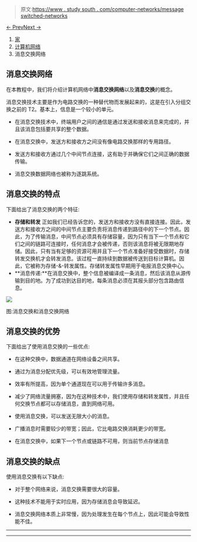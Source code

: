 > 原文:[https://www . study south . com/computer-networks/message switched-networks](https://www.studytonight.com/computer-networks/messageswitched-networks)

[← Prev](/computer-networks/circuitswitched-networks "Circuit-Switched")[Next →](/computer-networks/packet-switching-in-computer-networks "Packet Switching")

<nav aria-label="breadcrumb">

1.  [家](/)
2.  [计算机网络](/computer-networks)
3.  消息交换网络

</nav>

<article>

# 消息交换网络

在本教程中，我们将介绍计算机网络中**消息交换网络**以及**消息交换**的概念。

消息交换技术主要是作为电路交换的一种替代物而发展起来的，这是在引入分组交换之前的 T2。基本上，信息是一个较小的单元。

*   在消息交换技术中，终端用户之间的通信是通过发送和接收消息来完成的，并且该消息包括要共享的整个数据。

*   在消息交换中，发送方和接收方之间没有像电路交换那样的专用路径。

*   发送方和接收方通过几个中间节点连接，这有助于并确保它们之间正确的数据传输。

*   消息交换数据网络也被称为逐跳系统。

## 消息交换的特点

下面给出了消息交换的两个特征:

*   **存储和转发**
    正如我们已经告诉您的，发送方和接收方没有直接连接。因此，发送方和接收方之间的中间节点主要负责将消息传递到路径中的下一个节点。因此，为了传输消息，中间节点必须具有存储容量，因为只有当下一个节点和它们之间的链路可连接时，任何消息才会被传递，否则该消息将被无限期地存储。因此，只有当有足够的资源可用并且下一个节点准备好接受数据时，存储转发交换机才会转发消息。该过程一直持续到数据被传送到目标计算机。因此，它被称为存储-&-转发属性。存储转发属性早期用于电报消息交换中心。
*   **消息传递:**在消息交换中，整个信息被编译成一条消息，然后该消息从源传输到目的地。为了成功到达目的地，每条消息必须在其报头部分包含路由信息。

![](../Images/d5a15239826d6742df2cc20dae0da0a8.png)

图:消息交换和消息交换网络

## 消息交换的优势

下面给出了使用消息交换的一些优点:

*   在这种交换中，数据通道在网络设备之间共享。

*   通过为消息分配优先级，可以有效地管理流量。

*   效率有所提高，因为单个通道现在可以用于传输许多消息。
*   减少了网络流量拥塞，因为在这种技术中，我们使用存储和转发属性，并且任何交换节点都可以存储消息，直到网络可用。

*   使用消息交换，可以发送无限大小的消息。

*   广播消息时需要较少的带宽；因此，它比电路交换消耗更少的带宽。

*   在消息交换中，如果下一个节点或链路不可用，则当前节点存储消息

## 消息交换的缺点

使用消息交换有以下缺点:

*   对于整个网络来说，消息交换需要很大的容量。

*   这种技术不能用于实时应用，因为存储消息会导致延迟。

*   消息交换网络本质上非常慢，因为处理发生在每个节点上，因此可能会导致性能不佳。

</article>

* * *

* * *